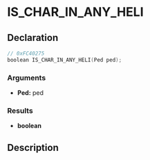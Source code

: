 # IS_CHAR_IN_ANY_HELI

## Declaration
```cpp
// 0xFC40275
boolean IS_CHAR_IN_ANY_HELI(Ped ped);
```

### Arguments
- **Ped:** ped

### Results
- **boolean**

## Description
